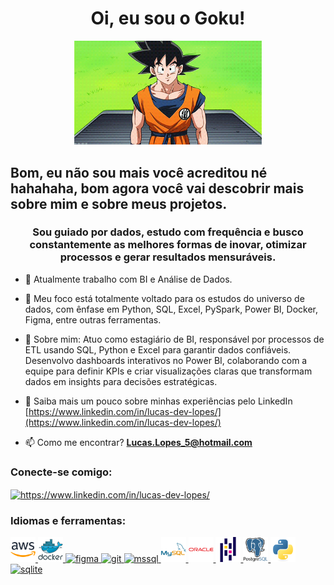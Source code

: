 <h1 align="center">Oi, eu sou o Goku!</h1>

<p align="center">
  <img src="assets/goku.gif" alt="Goku" width="300" />
</p>

<h2>Bom, eu não sou mais você acreditou né hahahaha, bom agora você vai descobrir mais sobre mim e sobre meus projetos.</h2>
<h3 align="center">Sou guiado por dados, estudo com frequência e busco constantemente as melhores formas de inovar, otimizar processos e gerar resultados mensuráveis.</h3>

- 🔭 Atualmente trabalho com BI e Análise de Dados. 

- 🌱 Meu foco está totalmente voltado para os estudos do universo de dados, com ênfase em Python, SQL, Excel, PySpark, Power BI, Docker, Figma, entre outras ferramentas.

- 💬 Sobre mim: Atuo como estagiário de BI, responsável por processos de ETL usando SQL, Python e Excel para garantir dados confiáveis. Desenvolvo dashboards interativos no Power BI, colaborando com a equipe para definir KPIs e criar visualizações claras que transformam dados em insights para decisões estratégicas.

- 📄 Saiba mais um pouco sobre minhas experiências pelo LinkedIn [https://www.linkedin.com/in/lucas-dev-lopes/](https://www.linkedin.com/in/lucas-dev-lopes/)

- 📫 Como me encontrar? **Lucas.Lopes_5@hotmail.com**

<h3 align="left">Conecte-se comigo:</h3>
<p align="left">
<a href="https://linkedin.com/in/https://www.linkedin.com/in/lucas-dev-lopes/" target="blank"><img align="center" src="https://raw.githubusercontent.com/rahuldkjain/github-profile-readme-generator/master/src/images/icons/Social/linked-in-alt.svg" alt="https://www.linkedin.com/in/lucas-dev-lopes/" height="30" width="40" /></a>
</p>

<h3 align="left">Idiomas e ferramentas:</h3>
<p align="left"> <a href="https://aws.amazon.com" target="_blank" rel="noreferrer"> <img src="https://raw.githubusercontent.com/devicons/devicon/master/icons/amazonwebservices/amazonwebservices-original-wordmark.svg" alt="aws" width="40" height="40"/> </a> <a href="https://www.docker.com/" target="_blank" rel="noreferrer"> <img src="https://raw.githubusercontent.com/devicons/devicon/master/icons/docker/docker-original-wordmark.svg" alt="docker" width="40" height="40"/> </a> <a href="https://www.figma.com/" target="_blank" rel="noreferrer"> <img src="https://www.vectorlogo.zone/logos/figma/figma-icon.svg" alt="figma" width="40" height="40"/> </a> <a href="https://git-scm.com/" target="_blank" rel="noreferrer"> <img src="https://www.vectorlogo.zone/logos/git-scm/git-scm-icon.svg" alt="git" width="40" height="40"/> </a> <a href="https://www.microsoft.com/en-us/sql-server" target="_blank" rel="noreferrer"> <img src="https://www.svgrepo.com/show/303229/microsoft-sql-server-logo.svg" alt="mssql" width="40" height="40"/> </a> <a href="https://www.mysql.com/" target="_blank" rel="noreferrer"> <img src="https://raw.githubusercontent.com/devicons/devicon/master/icons/mysql/mysql-original-wordmark.svg" alt="mysql" width="40" height="40"/> </a> <a href="https://www.oracle.com/" target="_blank" rel="noreferrer"> <img src="https://raw.githubusercontent.com/devicons/devicon/master/icons/oracle/oracle-original.svg" alt="oracle" width="40" height="40"/> </a> <a href="https://pandas.pydata.org/" target="_blank" rel="noreferrer"> <img src="https://raw.githubusercontent.com/devicons/devicon/2ae2a900d2f041da66e950e4d48052658d850630/icons/pandas/pandas-original.svg" alt="pandas" width="40" height="40"/> </a> <a href="https://www.postgresql.org" target="_blank" rel="noreferrer"> <img src="https://raw.githubusercontent.com/devicons/devicon/master/icons/postgresql/postgresql-original-wordmark.svg" alt="postgresql" width="40" height="40"/> </a> <a href="https://www.python.org" target="_blank" rel="noreferrer"> <img src="https://raw.githubusercontent.com/devicons/devicon/master/icons/python/python-original.svg" alt="python" width="40" height="40"/> </a> <a href="https://www.sqlite.org/" target="_blank" rel="noreferrer"> <img src="https://www.vectorlogo.zone/logos/sqlite/sqlite-icon.svg" alt="sqlite" width="40" height="40"/> </a> </p>

